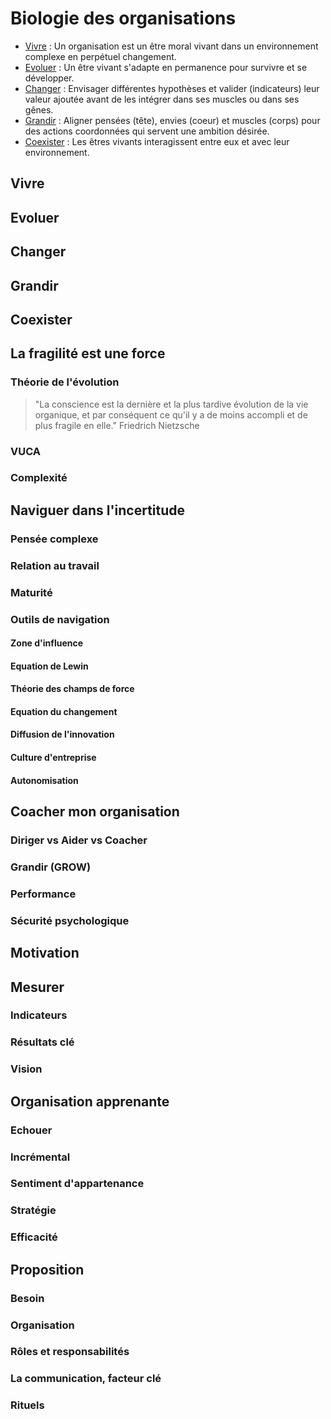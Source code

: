 # Biologie des organisations

- [Vivre](#vivre) : Un organisation est un être moral vivant dans un environnement complexe en perpétuel changement.
- [Evoluer](#evoluer) : Un être vivant s'adapte en permanence pour survivre et se développer.
- [Changer](#changer) : Envisager différentes hypothèses et valider (indicateurs) leur valeur ajoutée avant de les intégrer dans ses muscles ou dans ses gênes.
- [Grandir](#grandir) : Aligner pensées (tête), envies (coeur) et muscles (corps) pour des actions coordonnées qui servent une ambition désirée.
- [Coexister](#coexister) : Les êtres vivants interagissent entre eux et avec leur environnement.

## Vivre
## Evoluer
## Changer
## Grandir
## Coexister

## La fragilité est une force

### Théorie de l'évolution

> "La conscience est la dernière et la plus tardive évolution de la vie organique, et par conséquent ce qu'il y a de moins accompli et de plus fragile en elle." Friedrich Nietzsche

### VUCA
### Complexité


## Naviguer dans l'incertitude
### Pensée complexe
### Relation au travail
### Maturité
### Outils de navigation
#### Zone d'influence
#### Equation de Lewin
#### Théorie des champs de force
#### Equation du changement
#### Diffusion de l'innovation
#### Culture d'entreprise
#### Autonomisation

## Coacher mon organisation
### Diriger vs Aider vs Coacher
### Grandir (GROW)
### Performance
### Sécurité psychologique
## Motivation
## Mesurer
### Indicateurs
### Résultats clé
### Vision

## Organisation apprenante
### Echouer
### Incrémental
### Sentiment d'appartenance
### Stratégie
### Efficacité

## Proposition
### Besoin
### Organisation
### Rôles et responsabilités
### La communication, facteur clé
### Rituels